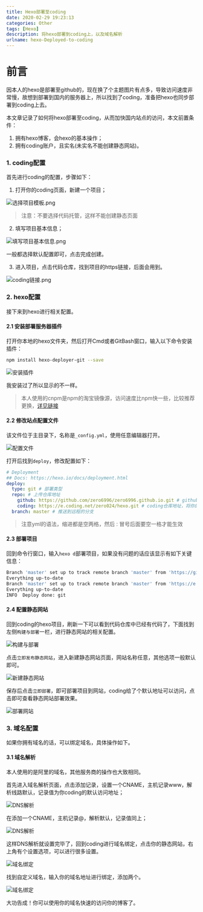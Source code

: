 ```yaml
---
title: Hexo部署至coding
date: 2020-02-29 19:23:13
categories: Other
tags: [Hexo]
description: 将hexo部署到coding上，以及域名解析
urlname: hexo-Deployed-to-coding
---
```




# 前言

因本人的hexo是部署至github的，现在换了个主题图片有点多，导致访问速度非常慢，故想到部署到国内的服务器上，所以找到了coding，准备把hexo也同步部署到coding上去。


<!--more-->


本文章记录了如何将hexo部署至coding，从而加快国内站点的访问，本文前置条件：

1. 拥有hexo博客，会hexo的基本操作；
2. 拥有coding账户，且实名(未实名不能创建静态网站)。

### 1. coding配置

首先进行coding的配置，步骤如下：

1. 打开你的coding页面，新建一个项目；

![选择项目模板.png](https://yanxuan.nosdn.127.net/d518fdebcf6f8b7bd51bc9a9c92a835f.png)

> 注意：不要选择代码托管，这样不能创建静态页面

2. 填写项目基本信息；

![填写项目基本信息.png](https://yanxuan.nosdn.127.net/7574ea9e1ac663cc9f71c8817c8c7324.png)

一般都选择默认配置即可，点击完成创建。

3. 进入项目，点击代码仓库，找到项目的https链接，后面会用到。

![coding链接.png](https://yanxuan.nosdn.127.net/d1efb6e8e01170c6d47c7bfd65b4cffd.png)



### 2. hexo配置

接下来到hexo进行相关配置。

#### 2.1 安装部署服务器插件

打开你本地的hexo文件夹，然后打开Cmd或者GitBash窗口，输入以下命令安装插件：

```bash
npm install hexo-deployer-git --save
```

![安装插件](https://yanxuan.nosdn.127.net/f023d323295d1eabc3a38146fb88abcf.png)

我安装过了所以显示的不一样。

> 本人使用的cnpm是npm的淘宝镜像源，访问速度比npm快一些，比较推荐更换，[详见链接](http://npm.taobao.org/)



#### 2.2 修改站点配置文件

该文件位于主目录下，名称是`_config.yml`，使用任意编辑器打开。

![配置文件](https://yanxuan.nosdn.127.net/ce00ec9be9c7559c78832fdf9b952fa1.png)

打开后找到`deploy`，修改配置如下：

```yml
# Deployment
## Docs: https://hexo.io/docs/deployment.html
deploy:
  type: git # 部署类型
  repo: # 上传仓库地址
    github: https://github.com/zero6996/zero6996.github.io.git # github仓库地址
    coding: https://e.coding.net/zero024/hexo.git # coding仓库地址，将你的coding链接复制到这里。
  branch: master # 推送到远程的分支
```

> 注意yml的语法，缩进都是空两格，然后`：`冒号后面要空一格才能生效

#### 2.3 部署项目

回到命令行窗口，输入`hexo d`部署项目，如果没有问题的话应该显示有如下关键信息：

```bash
Branch 'master' set up to track remote branch 'master' from 'https://github.com/zero6996/zero6996.github.io.git'.
Everything up-to-date
Branch 'master' set up to track remote branch 'master' from 'https://e.coding.net/zero024/hexo.git'.
Everything up-to-date
INFO  Deploy done: git
```

#### 2.4 配置静态网站

回到coding的hexo项目，刷新一下可以看到代码仓库中已经有代码了，下面找到左侧`构建与部署`一栏，进行静态网站的相关配置。

![构建与部署](https://yanxuan.nosdn.127.net/3fa30fd26bca77eb12b130b0ebec5c8a.png)



点击`立即发布静态网站`，进入新建静态网站页面，网站名称任意，其他选项一般默认即可。

![新建静态网站](https://yanxuan.nosdn.127.net/db064e6bcd75810068ae6efe1ca70163.png)

保存后点击`立即部署`，即可部署项目到网站，coding给了个默认地址可以访问，点击即可查看静态网站部署效果。

![部署网站](https://yanxuan.nosdn.127.net/7a304592937bb1838a379a40fc70a440.png)

### 3. 域名配置

如果你拥有域名的话，可以绑定域名，具体操作如下。

#### 3.1 域名解析

本人使用的是阿里的域名，其他服务商的操作也大致相同。

首先进入域名解析页面，点击添加记录，设置一个CNAME，主机记录www，解析线路默认，记录值为你coding的默认访问地址；

![DNS解析](https://yanxuan.nosdn.127.net/240e822daae179f599361b6a24e8f5e3.png)

在添加一个CNAME，主机记录@，解析默认，记录值同上；

![DNS解析](https://yanxuan.nosdn.127.net/d7d950a269c87f8f1da8ff6cdde9433d.png)

这样DNS解析就设置完毕了，回到coding进行域名绑定，点击你的静态网站，右上角有个设置选项，可以进行很多设置。

![域名绑定](https://yanxuan.nosdn.127.net/402a34805f92ad3cebb0cbde31017365.png)

找到自定义域名，输入你的域名地址进行绑定，添加两个。

<img src="https://yanxuan.nosdn.127.net/245ca3613c374f27bbbaabd507b6ade2.png" alt="域名绑定"  />

大功告成！你可以使用你的域名快速的访问你的博客了。

